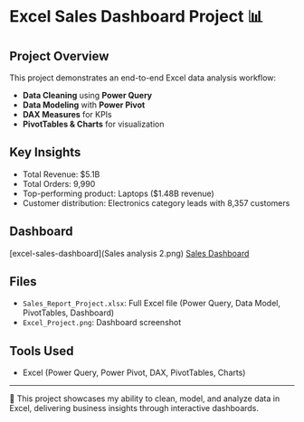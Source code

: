 # Excel Sales Dashboard Project 📊

## Project Overview
This project demonstrates an end-to-end Excel data analysis workflow:
- **Data Cleaning** using **Power Query**
- **Data Modeling** with **Power Pivot**
- **DAX Measures** for KPIs
- **PivotTables & Charts** for visualization

## Key Insights
- Total Revenue: $5.1B  
- Total Orders: 9,990  
- Top-performing product: Laptops ($1.48B revenue)  
- Customer distribution: Electronics category leads with 8,357 customers  

## Dashboard
[excel-sales-dashboard](Sales analysis 2.png)
[Sales Dashboard](Excel_Project.png)

## Files
- `Sales_Report_Project.xlsx`: Full Excel file (Power Query, Data Model, PivotTables, Dashboard)
- `Excel_Project.png`: Dashboard screenshot

## Tools Used
- Excel (Power Query, Power Pivot, DAX, PivotTables, Charts)

---
📌 This project showcases my ability to clean, model, and analyze data in Excel, delivering business insights through interactive dashboards.
